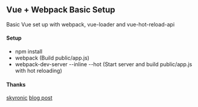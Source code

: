 ## Vue + Webpack Basic Setup

Basic Vue set up with webpack, vue-loader and vue-hot-reload-api

#### Setup

* npm install
* webpack (Build public/app.js)
* webpack-dev-server --inline --hot (Start server and build public/app.js with hot reloading)

#### Thanks

[skyronic](https://github.com/skyronic)
[blog post](http://www.skyronic.com/2015/12/28/vue-project-scratch/)
